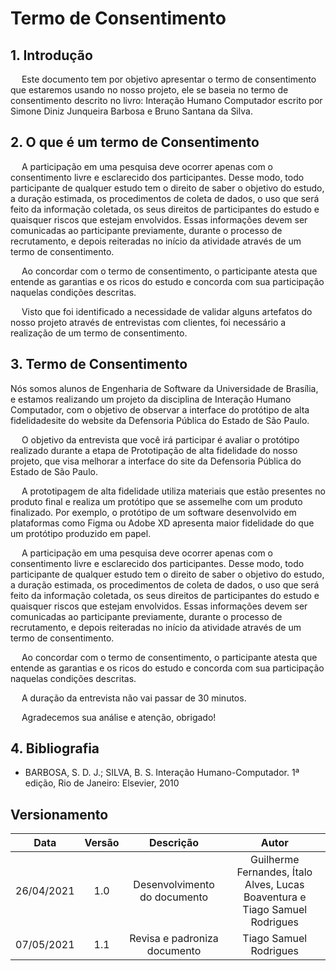 # Termo de Consentimento
## 1. Introdução
  Este documento tem por objetivo apresentar o termo de consentimento que estaremos usando no nosso projeto, ele se baseia no termo de consentimento descrito no livro: Interação Humano Computador escrito por Simone Diniz Junqueira Barbosa e Bruno Santana da Silva.

## 2. O que é um termo de Consentimento
  A participação em uma pesquisa deve ocorrer apenas com o consentimento livre e esclarecido dos participantes. Desse modo, todo participante de qualquer estudo tem o direito de saber o objetivo do estudo, a duração estimada, os procedimentos de coleta de dados, o uso que será feito da informação coletada, os seus direitos de participantes do estudo e quaisquer riscos que estejam envolvidos. Essas informações devem ser comunicadas ao participante previamente, durante o processo de recrutamento, e depois reiteradas no início da atividade através de um termo de consentimento.

  Ao concordar com o termo de consentimento, o participante atesta que entende as garantias e os ricos do estudo e concorda com sua participação naquelas condições descritas.

  Visto que foi identificado a necessidade de validar alguns artefatos do nosso projeto através de entrevistas com clientes, foi necessário a realização de um termo de consentimento.
  
## 3. Termo de Consentimento
 Nós somos alunos de Engenharia de Software da Universidade de Brasília, e estamos realizando um projeto da disciplina de Interação Humano Computador, com o objetivo de observar a interface do protótipo de alta fidelidadesite do website da Defensoria Pública do Estado de São Paulo.

  O objetivo da entrevista que você irá participar é avaliar o protótipo realizado durante a etapa de Prototipação de alta fidelidade do nosso projeto, que visa melhorar a interface do site da Defensoria Pública do Estado de São Paulo.

  A prototipagem de alta fidelidade utiliza materiais que estão presentes no produto final e realiza um protótipo que se assemelhe com um produto finalizado. Por exemplo, o protótipo de um software desenvolvido em plataformas como Figma ou Adobe XD apresenta maior fidelidade do que um protótipo produzido em papel.

  A participação em uma pesquisa deve ocorrer apenas com o consentimento livre e esclarecido dos participantes. Desse modo, todo participante de qualquer estudo tem o direito de saber o objetivo do estudo, a duração estimada, os procedimentos de coleta de dados, o uso que será feito da informação coletada, os seus direitos de participantes do estudo e quaisquer riscos que estejam envolvidos. Essas informações devem ser comunicadas ao participante previamente, durante o processo de recrutamento, e depois reiteradas no início da atividade através de um termo de consentimento.

  Ao concordar com o termo de consentimento, o participante atesta que entende as garantias e os ricos do estudo e concorda com sua participação naquelas condições descritas.

  A duração da entrevista não vai passar de 30 minutos.

  Agradecemos sua análise e atenção, obrigado!

## 4. Bibliografia

- BARBOSA, S. D. J.; SILVA, B. S. Interação Humano-Computador. 1ª edição, Rio de Janeiro: Elsevier, 2010

## Versionamento

|    Data    | Versão |                     Descrição                      |               Autor               |
| :--------: | :----: | :------------------------------------------------: | :-------------------------------: |
| 26/04/2021 |  1.0   | Desenvolvimento do documento | Guilherme Fernandes, Ítalo Alves, Lucas Boaventura e Tiago Samuel Rodrigues |
| 07/05/2021 |  1.1   | Revisa e padroniza documento | Tiago Samuel Rodrigues |
